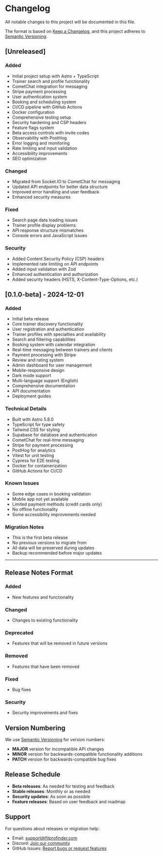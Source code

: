 # Changelog

All notable changes to this project will be documented in this file.

The format is based on [Keep a Changelog](https://keepachangelog.com/en/1.0.0/),
and this project adheres to [Semantic Versioning](https://semver.org/spec/v2.0.0.html).

## [Unreleased]

### Added

- Initial project setup with Astro + TypeScript
- Trainer search and profile functionality
- CometChat integration for messaging
- Stripe payment processing
- User authentication system
- Booking and scheduling system
- CI/CD pipeline with GitHub Actions
- Docker configuration
- Comprehensive testing setup
- Security hardening and CSP headers
- Feature flags system
- Beta access controls with invite codes
- Observability with PostHog
- Error logging and monitoring
- Rate limiting and input validation
- Accessibility improvements
- SEO optimization

### Changed

- Migrated from Socket.IO to CometChat for messaging
- Updated API endpoints for better data structure
- Improved error handling and user feedback
- Enhanced security measures

### Fixed

- Search page data loading issues
- Trainer profile display problems
- API response structure mismatches
- Console errors and JavaScript issues

### Security

- Added Content Security Policy (CSP) headers
- Implemented rate limiting on API endpoints
- Added input validation with Zod
- Enhanced authentication and authorization
- Added security headers (HSTS, X-Content-Type-Options, etc.)

## [0.1.0-beta] - 2024-12-01

### Added

- Initial beta release
- Core trainer discovery functionality
- User registration and authentication
- Trainer profiles with specialties and availability
- Search and filtering capabilities
- Booking system with calendar integration
- Real-time messaging between trainers and clients
- Payment processing with Stripe
- Review and rating system
- Admin dashboard for user management
- Mobile-responsive design
- Dark mode support
- Multi-language support (English)
- Comprehensive documentation
- API documentation
- Deployment guides

### Technical Details

- Built with Astro 5.8.0
- TypeScript for type safety
- Tailwind CSS for styling
- Supabase for database and authentication
- CometChat for real-time messaging
- Stripe for payment processing
- PostHog for analytics
- Vitest for unit testing
- Cypress for E2E testing
- Docker for containerization
- GitHub Actions for CI/CD

### Known Issues

- Some edge cases in booking validation
- Mobile app not yet available
- Limited payment methods (credit cards only)
- No offline functionality
- Some accessibility improvements needed

### Migration Notes

- This is the first beta release
- No previous versions to migrate from
- All data will be preserved during updates
- Backup recommended before major updates

---

## Release Notes Format

### Added

- New features and functionality

### Changed

- Changes to existing functionality

### Deprecated

- Features that will be removed in future versions

### Removed

- Features that have been removed

### Fixed

- Bug fixes

### Security

- Security improvements and fixes

## Version Numbering

We use [Semantic Versioning](https://semver.org/) for version numbers:

- **MAJOR** version for incompatible API changes
- **MINOR** version for backwards-compatible functionality additions
- **PATCH** version for backwards-compatible bug fixes

## Release Schedule

- **Beta releases**: As needed for testing and feedback
- **Stable releases**: Monthly or as needed
- **Security updates**: As soon as possible
- **Feature releases**: Based on user feedback and roadmap

## Support

For questions about releases or migration help:

- Email: support@fitprofinder.com
- Discord: [Join our community](https://discord.gg/fitprofinder)
- GitHub Issues: [Report bugs or request features](https://github.com/fitprofinder/fitprofinder/issues)
